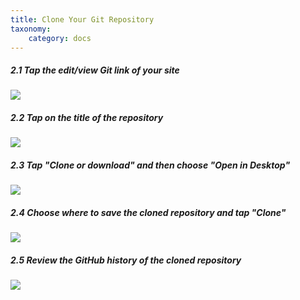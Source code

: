 ```yaml
---
title: Clone Your Git Repository
taxonomy:
    category: docs
---
```


##### 2.1 Tap the edit/view Git link of your site

![][1]

[1]: ../../images/oer-content-space-desktop-editing/tap--edit-this-page--link.png

##### 2.2 Tap on the title of the repository

![][2]

[2]: ../../images/oer-content-space-desktop-editing/tap-on-the-title-of-the-repository.png

##### 2.3 Tap "Clone or download" and then choose "Open in Desktop"

![][3]

[3]: ../../images/oer-content-space-desktop-editing/tap--clone-or-download--and-then-choose--open-in-desktop-.png

##### 2.4 Choose where to save the cloned repository and tap "Clone"

![][4]

[4]: ../../images/oer-content-space-desktop-editing/choose-where-to-save-the-cloned-repository-and-tap--clone-.png

##### 2.5 Review the GitHub history of the cloned repository

![][5]

[5]: ../../images/oer-content-space-desktop-editing/review-the-github-history-of-the-cloned-repository.png
